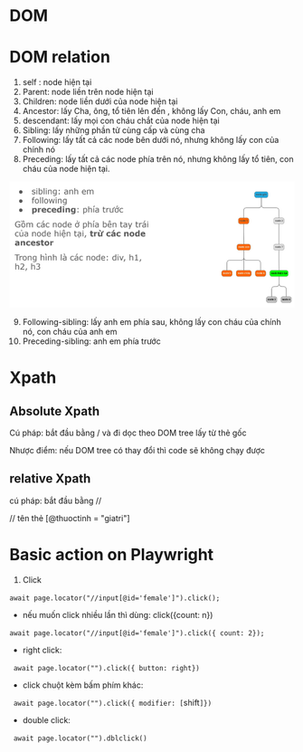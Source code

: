 # DOM
# DOM relation

1. self : node hiện tại
2. Parent: node liền trên node hiện tại
3. Children: node liền dưới của node hiện tại
4. Ancestor: lấy Cha, ông, tổ tiên lên đến <html>, không lấy Con, cháu, anh em
5. descendant: lấy mọi con cháu chắt của node hiện tại
6. Sibling: lấy những phần tử cùng cấp và cùng cha
7. Following: lấy tất cả các node bên dưới nó, nhưng không lấy con của chính nó
8. Preceding: lấy tất cả các node phía trên nó, nhưng không lấy tổ tiên, con cháu của node hiện tại.

![ví dụ](lesson-4\images\preceding.png)

9. Following-sibling: lấy anh em phía sau, không lấy con cháu của chính nó, con cháu của anh em
10. Preceding-sibling: anh em phía trước

# Xpath

## Absolute Xpath

Cú pháp: bắt đầu bằng / và đi dọc theo DOM tree lấy từ thẻ gốc 

Nhược điểm: nếu DOM tree có thay đổi thì code sẽ không chạy được

## relative Xpath

cú pháp: bắt đầu bằng // 

// tên thẻ [@thuoctinh = "giatri"]

# Basic action on Playwright

1. Click

`await page.locator("//input[@id='female']").click();`

- nếu muốn click nhiều lần thì dùng: click({count: n})

`await page.locator("//input[@id='female']").click({ count: 2});`

- right click: 

` await page.locator("").click({ button: right})`

- click chuột kèm bấm phím khác:

` await page.locator("").click({ modifier: [`shift`]})`

- double click:

` await page.locator("").dblclick()`

